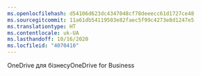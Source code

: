 ```yaml
---
ms.openlocfilehash: d54106d623dc4347048cf78deeecc61d1727ce48
ms.sourcegitcommit: 11a61db54119503e82faec5f99c4273e8d1247e5
ms.translationtype: HT
ms.contentlocale: uk-UA
ms.lasthandoff: 10/16/2020
ms.locfileid: "4070410"
---
```

<span data-ttu-id="1a832-101">OneDrive для бізнесу</span><span class="sxs-lookup"><span data-stu-id="1a832-101">OneDrive for Business</span></span>
